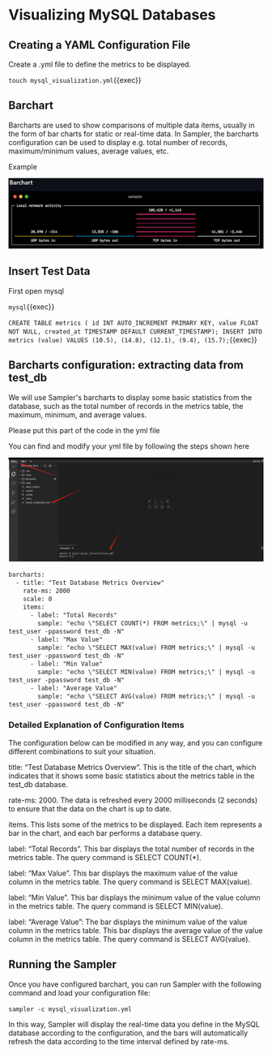 # Visualizing MySQL Databases

## Creating a YAML Configuration File

Create a .yml file to define the metrics to be displayed.

`touch mysql_visualization.yml`{{exec}}

## Barchart

Barcharts are used to show comparisons of multiple data items, usually in the form of bar charts for static or real-time data. In Sampler, the barcharts configuration can be used to display e.g. total number of records, maximum/minimum values, average values, etc.

Example

![Mysql Status](./img/bar.png)

## Insert Test Data

First open mysql

`mysql`{{exec}}

`CREATE TABLE metrics ( id INT AUTO_INCREMENT PRIMARY KEY, value FLOAT NOT NULL, created_at TIMESTAMP DEFAULT CURRENT_TIMESTAMP); INSERT INTO metrics (value) VALUES (10.5), (14.8), (12.1), (9.4), (15.7);`{{exec}}


## Barcharts configuration: extracting data from test_db

We will use Sampler's barcharts to display some basic statistics from the database, such as the total number of records in the metrics table, the maximum, minimum, and average values.

Please put this part of the code in the yml file

You can find and modify your yml file by following the steps shown here

![Where is yml?](./img/bar1.png)


```
barcharts:
  - title: "Test Database Metrics Overview"
    rate-ms: 2000
    scale: 0
    items:
      - label: "Total Records"
        sample: "echo \"SELECT COUNT(*) FROM metrics;\" | mysql -u test_user -ppassword test_db -N"
      - label: "Max Value"
        sample: "echo \"SELECT MAX(value) FROM metrics;\" | mysql -u test_user -ppassword test_db -N"
      - label: "Min Value"
        sample: "echo \"SELECT MIN(value) FROM metrics;\" | mysql -u test_user -ppassword test_db -N"
      - label: "Average Value"
        sample: "echo \"SELECT AVG(value) FROM metrics;\" | mysql -u test_user -ppassword test_db -N"
```

### Detailed Explanation of Configuration Items

The configuration below can be modified in any way, and you can configure different combinations to suit your situation.

title: “Test Database Metrics Overview”.
This is the title of the chart, which indicates that it shows some basic statistics about the metrics table in the test_db database.

rate-ms: 2000.
The data is refreshed every 2000 milliseconds (2 seconds) to ensure that the data on the chart is up to date.

items.
This lists some of the metrics to be displayed. Each item represents a bar in the chart, and each bar performs a database query.

label: “Total Records”.
This bar displays the total number of records in the metrics table. The query command is SELECT COUNT(*).

label: “Max Value”.
This bar displays the maximum value of the value column in the metrics table. The query command is SELECT MAX(value).

label: “Min Value”.
This bar displays the minimum value of the value column in the metrics table. The query command is SELECT MIN(value).

label: “Average Value”: The bar displays the minimum value of the value column in the metrics table.
This bar displays the average value of the value column in the metrics table. The query command is SELECT AVG(value).

## Running the Sampler

Once you have configured barchart, you can run Sampler with the following command and load your configuration file:

`sampler -c mysql_visualization.yml`

In this way, Sampler will display the real-time data you define in the MySQL database according to the configuration, and the bars will automatically refresh the data according to the time interval defined by rate-ms.







